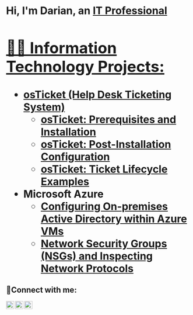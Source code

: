 <h1>Hi, I'm Darian, an <a href="https://linkedin.com/in/Josh">IT Professional

<h2>👨‍💻 Information Technology Projects:</h2>

- <b>osTicket (Help Desk Ticketing System)</b>
  - [osTicket: Prerequisites and Installation](https://github.com/DarianWells/osticket-prereqs)
  - [osTicket: Post-Installation Configuration](https://github.com/DarianWells/osticket-post-install)
  - [osTicket: Ticket Lifecycle Examples](https://github.com/DarianWells/osticket-ticket-lifecycle)
- <b>Microsoft Azure</b>
  - [Configuring On-premises Active Directory within Azure VMs](https://github.com/DarianWells/Configure-Active-Directory)
  - [Network Security Groups (NSGs) and Inspecting Network Protocols](https://github.com/DarianWells/Azure-Network-Protocols)

<h2>🤳Connect with me:</h2>

[<img align="left" alt="Josh | Twitter" width="22px" src="https://cdn.jsdelivr.net/npm/simple-icons@v3/icons/twitter.svg" />][twitter]
[<img align="left" alt="Josh | LinkedIn" width="22px" src="https://cdn.jsdelivr.net/npm/simple-icons@v3/icons/linkedin.svg" />][linkedin]
[<img align="left" alt="Josh | Instagram" width="22px" src="https://cdn.jsdelivr.net/npm/simple-icons@v3/icons/instagram.svg" />][instagram]

[twitter]: https://twitter.com/Josh
[instagram]: https://www.instagram.com/Josh
[linkedin]: https://linkedin.com/in/Josh
